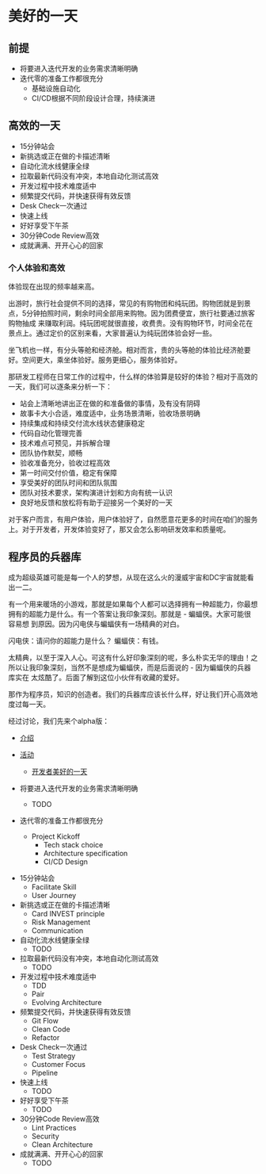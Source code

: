 # 美好的一天

## 前提
* 将要进入迭代开发的业务需求清晰明确
* 迭代零的准备工作都很充分
    * 基础设施自动化
    * CI/CD根据不同阶段设计合理，持续演进
    

## 高效的一天

* 15分钟站会
* 新挑选或正在做的卡描述清晰
* 自动化流水线健康全绿
* 拉取最新代码没有冲突，本地自动化测试高效
* 开发过程中技术难度适中
* 频繁提交代码，并快速获得有效反馈
* Desk Check一次通过
* 快速上线
* 好好享受下午茶
* 30分钟Code Review高效
* 成就满满、开开心心的回家

### 个人体验和高效

体验现在出现的频率越来高。

出游时，旅行社会提供不同的选择，常见的有购物团和纯玩团。购物团就是到景点，5分钟拍照时间，剩余时间全部用来购物。因为团费便宜，旅行社要通过旅客购物抽成
来赚取利润。纯玩团呢就很直接，收费贵。没有购物环节，时间全花在景点上。通过定价的区别来看，大家普遍认为纯玩团体验会好一些。

坐飞机也一样，有分头等舱和经济舱。相对而言，贵的头等舱的体验比经济舱要好。空间更大，乘坐体验好。服务更细心，服务体验好。

那研发工程师在日常工作的过程中，什么样的体验算是较好的体验？相对于高效的一天，我们可以逐条来分析一下：
* 站会上清晰地讲出正在做的和准备做的事情，及有没有阴碍
* 故事卡大小合适，难度适中，业务场景清晰，验收场景明确
* 持续集成和持续交付流水线状态健康稳定
* 代码自动化管理完善
* 技术难点可预见，并拆解合理
* 团队协作默契，顺畅
* 验收准备充分，验收过程高效
* 第一时间交付价值，稳定有保障
* 享受美好的团队时间和团队氛围
* 团队对技术要求，架构演进计划和方向有统一认识
* 良好地反馈和放松将有助于迎接另一个美好的一天

对于客户而言，有用户体验，用户体验好了，自然愿意花更多的时间在咱们的服务上。对于开发者，开发体验变好了，那又会怎么影响研发效率和质量呢。

## 程序员的兵器库

成为超级英雄可能是每一个人的梦想，从现在这么火的漫威宇宙和DC宇宙就能看出一二。

有一个用来暖场的小游戏，那就是如果每个人都可以选择拥有一种超能力，你最想拥有的超能力是什么。有一个答案让我印象深刻。那就是 - 蝙蝠侠。大家可能很容易想
到原因。因为闪电侠与蝙蝠侠有一场精典的对白。

闪电侠：请问你的超能力是什么？
蝙蝠侠：有钱。

太精典，以至于深入人心。可这有什么好印象深刻的呢，多么朴实无华的理由！之所以让我印象深刻，当然不是想成为蝙蝠侠，而是后面说的 - 因为蝙蝠侠的兵器库实在
太炫酷了。后面了解到这位小伙伴有收藏的爱好。

那作为程序员，知识的创造者。我们的兵器库应该长什么样，好让我们开心高效地度过每一天。

经过讨论，我们先来个alpha版：

- [介绍](spec.md)
- [活动](weekly-catchup.md)
  - [开发者美好的一天](#美好的一天)
  
- 将要进入迭代开发的业务需求清晰明确
  - TODO
- 迭代零的准备工作都很充分
  - Project Kickoff
    * Tech stack choice
    * Architecture specification
    * CI/CD Design
* 15分钟站会
    * Facilitate Skill
    * User Journey
* 新挑选或正在做的卡描述清晰
    * Card INVEST principle
    * Risk Management
    * Communication
* 自动化流水线健康全绿
    * TODO
* 拉取最新代码没有冲突，本地自动化测试高效
    * TODO
* 开发过程中技术难度适中
    * TDD
    * Pair
    * Evolving Architecture
* 频繁提交代码，并快速获得有效反馈
    * Git Flow
    * Clean Code
    * Refactor
* Desk Check一次通过
    * Test Strategy
    * Customer Focus
    * Pipeline
* 快速上线
    * TODO
* 好好享受下午茶
    * TODO
* 30分钟Code Review高效
    * Lint Practices
    * Security
    * Clean Architecture
* 成就满满、开开心心的回家
    * TODO
  
